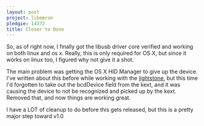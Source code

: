 ```yaml
---
layout: post
project: libomron
pledgie: 14372
title: Closer to Done
---
```


So, as of right now, I finally got the libusb driver core verified and working on both linux and os x. Really, this is only required for OS X, but since it works on linux too, I figured why not give it a shot. 

The main problem was getting the OS X HID Manager to give up the device. I've written about this before while working with the [lightstone](http://qdot.github.com/liblightstone), but this time I'd forgotten to take out the bcdDevice field from the kext, and it was causing the device to not be recognized and picked up by the kext. Removed that, and now things are working great. 

I have a LOT of cleanup to do before this gets released, but this is a pretty major step toward v1.0
